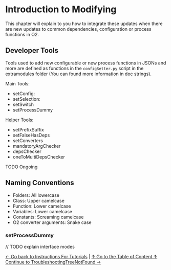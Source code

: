 
# Introduction to Modifying

This chapter will explain to you how to integrate these updates when there are new updates to common dependencies, configuration or process functions in O2.

## Developer Tools

Tools used to add new configurable or new process functions in JSONs and more are defined as functions in the `configSetter.py` script in the extramodules folder (You can found more information in doc strings).

Main Tools:

* setConfig:
* setSelection:
* setSwitch
* setProcessDummy

Helper Tools:
* setPrefixSuffix
* setFalseHasDeps
* setConverters
* mandatoryArgChecker
* depsChecker
* oneToMultiDepsChecker

TODO Ongoing


## Naming Conventions

* Folders: All lowercase
* Class: Upper camelcase
* Function: Lower camelcase
* Variables: Lower camelcase
* Constants: Screaming camelcase
* O2 converter arguments: Snake case

### setProcessDummy

// TODO explain interface modes
        

[← Go back to Instructions For Tutorials](6_Tutorials.md) | [↑ Go to the Table of Content ↑](../README.md) [Continue to TroubleshootingTreeNotFound →](8_TroubleshootingTreeNotFound.md)